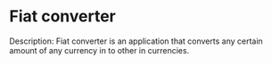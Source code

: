 # Fiat converter

Description:
Fiat converter is an application that converts  any certain amount of any currency in to other in currencies.
